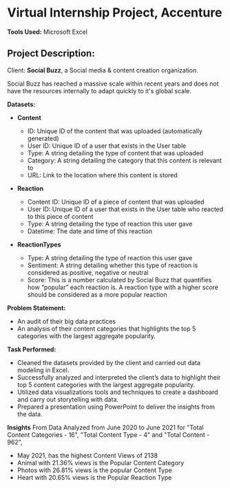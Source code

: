 # Virtual Internship Project, Accenture

**Tools Used:**  Microsoft Excel

## Project Description:

Client: **Social Buzz**, a Social media & content creation organization.

Social Buzz has reached a massive scale within recent years and does not have the resources internally to adapt quickly to it's global scale. 

**Datasets:**

- **Content**
  - ID: Unique ID of the content that was uploaded (automatically generated)
  - User ID: Unique ID of a user that exists in the User table
  - Type: A string detailing the type of content that was uploaded
  - Category: A string detailing the category that this content is relevant to
  - URL: Link to the location where this content is stored

- **Reaction**
  - Content ID: Unique ID of a piece of content that was uploaded
  - User ID: Unique ID of a user that exists in the User table who reacted to this piece of content
  - Type: A string detailing the type of reaction this user gave
  - Datetime: The date and time of this reaction

- **ReactionTypes**
  - Type: A string detailing the type of reaction this user gave
  - Sentiment: A string detailing whether this type of reaction is considered as positive, negative or neutral
  - Score: This is a number calculated by Social Buzz that quantifies how “popular” each reaction is. A reaction type with a higher score should be considered as a more popular reaction

**Problem Statement:**

- An audit of their big data practices
- An analysis of their content categories that highlights the top 5 categories with the largest aggregate popularity.

**Task Performed:**

- Cleaned the datasets provided by the client and carried out data modeling in Excel.
- Successfully analyzed and interpreted the client’s data to highlight their top 5 content categories with the largest aggregate popularity.
- Utilized data visualizations tools and techniques to create a dashboard and carry out storytelling with data.
- Prepared a presentation using PowerPoint to deliver the insights from the data.
              
**Insights**
From Data Analyzed from June 2020 to June 2021 for "Total Content Categories - 16", "Total Content Type - 4" and "Total Content - 962", 
- May 2021, has the highest Content Views of 2138
- Animal with 21.36% views is the Popular Content Category
- Photos with 26.81% views is the popular Content Type 
- Heart with 20.65% views is the Popular Reaction Type
